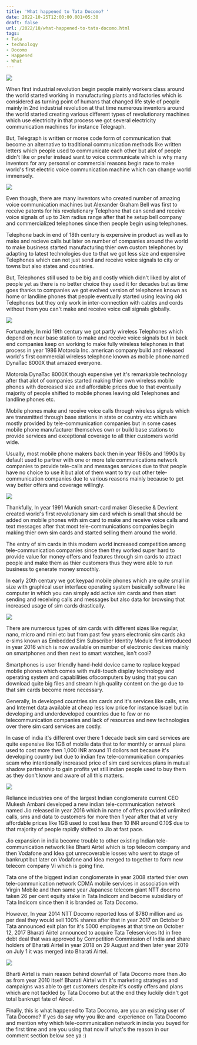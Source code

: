 ```yaml
---
title: 'What happened to Tata Docomo? '
date: 2022-10-25T12:00:00.001+05:30
draft: false
url: /2022/10/what-happened-to-tata-docomo.html
tags: 
- Tata
- technology
- Docomo
- Happened
- What
---
```


 [![](https://lh3.googleusercontent.com/-Z76aOUkADzE/Y1hQo_RieRI/AAAAAAAAOaM/kPHF7NlIWVAOrBr9xXhyctb7LfDYIvflACNcBGAsYHQ/s1600/1666732192565238-0.png)](https://lh3.googleusercontent.com/-Z76aOUkADzE/Y1hQo_RieRI/AAAAAAAAOaM/kPHF7NlIWVAOrBr9xXhyctb7LfDYIvflACNcBGAsYHQ/s1600/1666732192565238-0.png) 

  

When first industrial revolution begin people mainly workers class around the world started working in manufacturing plants and factories which is considered as turning point of humans that changed life style of people mainly in 2nd industrial revolution at that time numerous inventors around the world started creating various different types of revolutionary machines which use electricity in that process we got several electricity communication machines for instance Telegraph.

  

But, Telegraph is written or morse code form of communication that become an alternative to traditional communication methods like written letters which people used to communicate each other but alot of people didn't like or prefer instead want to voice communicate which is why many inventors for any personal or commercial reasons begin race to make world's first electric voice communication machine which can change world immensely.

  

 [![](https://lh3.googleusercontent.com/-lfa_qYq0a7w/Y194VPeH2dI/AAAAAAAAOhM/P_BWq9Y7gpEJxC_zB1BYIbc8-1z0Ke_ygCNcBGAsYHQ/s1600/1667201105466393-0.png)](https://lh3.googleusercontent.com/-lfa_qYq0a7w/Y194VPeH2dI/AAAAAAAAOhM/P_BWq9Y7gpEJxC_zB1BYIbc8-1z0Ke_ygCNcBGAsYHQ/s1600/1667201105466393-0.png) 

  

  

Even though, there are many inventors who created number of amazing voice communication machines but Alexander Graham Bell was first to receive patents for his revolutionary Telephone that can send and receive voice signals of up to 3km radius range after that he setup bell company and commercialized telephones since then people begin using telephones.

  

Telephone back in end of 18th century is expensive in product as well as to make and recieve calls but later on number of companies around the world to make business started manufacturing thier own custom telephones by adapting to latest technologies due to that we got less size and expensive Telephones which can not just send and receive voice signals to city or towns but also states and countries. 

  

But, Telephones still used to be big and costly which didn't liked by alot of people yet as there is no better choice they used it for decades but as time goes thanks to companies we got evolved version of telephones known as home or landline phones that people eventually started using leaving old Telephones but they only work in inter-connection with cables and cords without them you can't make and receive voice call signals globally.

  

 [![](https://lh3.googleusercontent.com/-mJUmUa1hMKc/Y194UaBR6rI/AAAAAAAAOhI/rP0cCwCE2EI2u5tqpQHcptgf2vzp-Qf7QCNcBGAsYHQ/s1600/1667201102352488-1.png)](https://lh3.googleusercontent.com/-mJUmUa1hMKc/Y194UaBR6rI/AAAAAAAAOhI/rP0cCwCE2EI2u5tqpQHcptgf2vzp-Qf7QCNcBGAsYHQ/s1600/1667201102352488-1.png) 

  

  

Fortunately, In mid 19th century we got partly wireless Telephones which depend on near base station to make and receive voice signals but in back end companies keep on working to make fully wireless telephones in that process in year 1986 Motorola Inc. american company build and released world's first commercial wireless telephone known as mobile phone named DynaTac 8000X that amazed everyone.

  

Motorola DynaTac 8000X though expensive yet it's remarkable technology after that alot of companies started making thier own wireless mobile phones with decreased size and affordable prices due to that eventually majority of people shifted to mobile phones leaving old Telephones and landline phones etc.

  

Mobile phones make and receive voice calls through wireless signals which are transmitted through base stations in state or country etc which are mostly provided by tele-communication companies but in some cases mobile phone manufacturer themselves own or build base stations to provide services and exceptional coverage to all thier customers world wide.

  

Usually, most mobile phone makers back then in year 1980s and 1990s by default used to partner with one or more tele communications network companies to provide tele-calls and messages services due to that people have no choice to use it but alot of them want to try out other tele- communication companies due to various reasons mainly because to get way better offers and coverage willingly.

  

 [![](https://lh3.googleusercontent.com/-9Kh6j2T6RY4/Y194TuhKSvI/AAAAAAAAOhE/m3AEThKPGDwRwEzRjMinTy_zi9xO_ygmwCNcBGAsYHQ/s1600/1667201098954116-2.png)](https://lh3.googleusercontent.com/-9Kh6j2T6RY4/Y194TuhKSvI/AAAAAAAAOhE/m3AEThKPGDwRwEzRjMinTy_zi9xO_ygmwCNcBGAsYHQ/s1600/1667201098954116-2.png) 

  

Thankfully, In year 1991 Munich smart-card maker Giesecke & Devrient created world's first revolutionary sim card which is small that should be added on mobile phones with sim card to make and receive voice calls and text messages after that most tele-communications companies begin making thier own sim cards and started selling them around the world.

  

The entry of sim cards in this modern world increased competition among tele-communication companies since then they worked super hard to provide value for money offers and features through sim cards to attract people and make them as thier customers thus they were able to run business to generate money smoothly.

  

In early 20th century we got keypad mobile phones which are quite small in size with graphical user interface operating system basically software like computer in which you can simply add active sim cards and then start sending and receiving calls and messages but also data for browsing that increased usage of sim cards drastically.

  

 [![](https://lh3.googleusercontent.com/-I2APyQk1AN8/Y194ShfHPKI/AAAAAAAAOhA/PrP91kQbj003Jd1Eu9Oza5UU6zwn8UjVACNcBGAsYHQ/s1600/1667201093727942-3.png)](https://lh3.googleusercontent.com/-I2APyQk1AN8/Y194ShfHPKI/AAAAAAAAOhA/PrP91kQbj003Jd1Eu9Oza5UU6zwn8UjVACNcBGAsYHQ/s1600/1667201093727942-3.png) 

  

  

There are numerous types of sim cards with different sizes like regular, nano, micro and mini etc but from past few years electronic sim cards aka e-sims known as Embedded Sim Subscriber Identity Module first introduced in year 2016 which is now available on number of electronic devices mainly on smartphones and then next to smart watches, isn't cool?

  

Smartphones is user friendly hand-held device came to replace keypad mobile phones which comes with multi-touch display technology and operating system and capabilities ofbcomputers by using that you can download quite big files and stream high quality content on the go due to that sim cards become more necessary.

  

Generally, In developed countries sim cards and it's services like calls, sms and Internet data available at cheap less low price for instance Israel but in developing and underdeveloped countries due to few or no telecommunication companies and lack of resources and new technologies over there sim card services are costly.  

  

In case of india it's different over there 1 decade back sim card services are quite expensive like 1GB of mobile data that to for monthly or annual plans used to cost more then 1,000 INR around 11 dollors not because it's developing country but due to indian few tele-communication companies scam who intentionally increased price of sim card services plans in mutual shadow partnership to gain profits yet still indian people used to buy them as they don't know and aware of all this matters.

  

 [![](https://lh3.googleusercontent.com/-iaElnSFl-yk/Y194RVoIo3I/AAAAAAAAOg8/nHg1-QjLpE0wWDZrkvg0Qw-GGQPXKEYzgCNcBGAsYHQ/s1600/1667201090760662-4.png)](https://lh3.googleusercontent.com/-iaElnSFl-yk/Y194RVoIo3I/AAAAAAAAOg8/nHg1-QjLpE0wWDZrkvg0Qw-GGQPXKEYzgCNcBGAsYHQ/s1600/1667201090760662-4.png) 

  

  

Reliance industries one of the largest Indian conglomerate current CEO Mukesh Ambani developed a new indian tele-communication network named Jio released in year 2016 which in name of offers provided unlimited calls, sms and data to customers for more then 1 year after that at very affordable prices like 1GB used to cost less then 10 INR around 0.10$ due to that majority of people rapidly shifted to Jio at fast pace.

  

Jio expansion in india become trouble to other existing Indian tele-communication network like Bharti Airtel which is top telecom company and then Vodafone and Idea got unrecoverable losses who went to stage of bankrupt but later on Vodafone and Idea merged to together to form new telecom company Vi which is going fine.

  

Tata one of the biggest indian conglomerate in year 2008 started thier own tele-communication network CDMA mobile services in association with Virgin Mobile and then same year Japanese telecom giant NTT docomo taken 26 per cent equity stake in Tata Indicom and become subsidiary of Tata Indicom since then it is branded as Tata Docomo.

  

However, In year 2014 NTT Docomo reported loss of $780 million and as per deal they would sell 100% shares after that in year 2017 on October 9 Tata announced exit plan for it's 5000 employees at that time on October 12, 2017 Bharati Airtel announced to acquire Tata Teleservices ltd in free debt deal that was approved by Competition Commission of India and share holders of Bharati Airtel in year 2018 on 29 August and then later year 2019 on July 1 it was merged into Bharati Airtel.

  

 [![](https://lh3.googleusercontent.com/-asP0d05NnQQ/Y194QhMwXKI/AAAAAAAAOg4/HIjzMcCbASUn2K0e--cICROt1qZYiaEDQCNcBGAsYHQ/s1600/1667201087345028-5.png)](https://lh3.googleusercontent.com/-asP0d05NnQQ/Y194QhMwXKI/AAAAAAAAOg4/HIjzMcCbASUn2K0e--cICROt1qZYiaEDQCNcBGAsYHQ/s1600/1667201087345028-5.png) 

  

  

Bharti Airtel is main reason behind downfall of Tata Docomo more then Jio as from year 2010 itself Bharati Airtel with it's marketing strategies and campaigns was able to get customers despite it's costly offers and plans which are not tackled by Tata Docomo but at the end they luckily didn't got total bankrupt fate of Aircel.

  

Finally, this is what happened to Tata Docomo, are you an existing user of Tata Docomo? If yes do say why you like and  experience on Tata Docomo and mention why which tele-communication network in india you buyed for the first time and are you using that now if what's the reason in our comment section below see ya :)